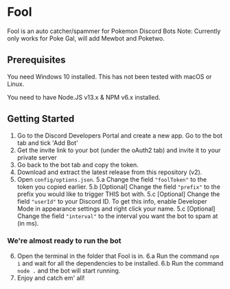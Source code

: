 # Fool
Fool is an auto catcher/spammer for Pokemon Discord Bots
Note: Currently only works for Poke Gal, will add Mewbot and Poketwo.

## Prerequisites
You need Windows 10 installed. This has not been tested with macOS or Linux.

You need to have Node.JS v13.x & NPM v6.x installed.

## Getting Started

1. Go to the Discord Developers Portal and create a new app. Go to the bot tab and tick 'Add Bot'
2. Get the invite link to your bot (under the oAuth2 tab) and invite it to your private server
3. Go back to the bot tab and copy the token.
4. Download and extract the latest release from this repository (v2).
5. Open `config/options.json`.
5.a Change the field `"foolToken"` to the token you copied earlier.
5.b [Optional] Change the field `"prefix"` to the prefix you would like to trigger THIS bot with.
5.c [Optional] Change the field `"userId"` to your Discord ID. To get this info, enable Developer Mode in appearance settings and right click your name.
5.c [Optional] Change the field `"interval"` to the interval you want the bot to spam at (in ms).
### We're almost ready to run the bot
6. Open the terminal in the folder that Fool is in.
6.a Run the command `npm i` and wait for all the dependencies to be installed.
6.b Run the command `node .` and the bot will start running.
7. Enjoy and catch em' all!
